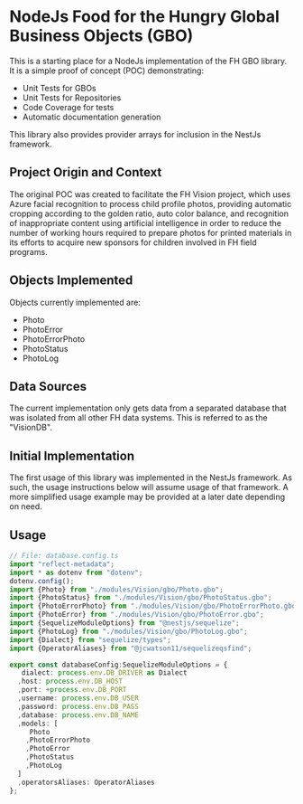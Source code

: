 # NodeJs Food for the Hungry Global Business Objects (GBO)

This is a starting place for a NodeJs implementation of the FH GBO library.
It is a simple proof of concept (POC) demonstrating:

- Unit Tests for GBOs
- Unit Tests for Repositories
- Code Coverage for tests
- Automatic documentation generation

This library also provides provider arrays for inclusion in the NestJs framework.

## Project Origin and Context

The original POC was created to facilitate the FH Vision project, which uses Azure facial
recognition to process child profile photos, providing automatic cropping according to
the golden ratio, auto color balance, and recognition of inappropriate content using
artificial intelligence in order to reduce the number of working hours required to prepare
photos for printed materials in its efforts to acquire new sponsors for children involved
in FH field programs.

## Objects Implemented

Objects currently implemented are:

- Photo
- PhotoError
- PhotoErrorPhoto
- PhotoStatus
- PhotoLog

## Data Sources

The current implementation only gets data from a separated database that was isolated
from all other FH data systems. This is referred to as the "VisionDB".

## Initial Implementation

The first usage of this library was implemented in the NestJs framework.
As such, the usage instructions below will assume usage of that framework.
A more simplified usage example may be provided at a later date depending
on need.

## Usage

```typescript
// File: database.config.ts
import "reflect-metadata";
import * as dotenv from "dotenv";
dotenv.config();
import {Photo} from "./modules/Vision/gbo/Photo.gbo";
import {PhotoStatus} from "./modules/Vision/gbo/PhotoStatus.gbo";
import {PhotoErrorPhoto} from "./modules/Vision/gbo/PhotoErrorPhoto.gbo";
import {PhotoError} from "./modules/Vision/gbo/PhotoError.gbo";
import {SequelizeModuleOptions} from "@nestjs/sequelize";
import {PhotoLog} from "./modules/Vision/gbo/PhotoLog.gbo";
import {Dialect} from "sequelize/types";
import {OperatorAliases} from "@jcwatson11/sequelizeqsfind";

export const databaseConfig:SequelizeModuleOptions = {
   dialect: process.env.DB_DRIVER as Dialect
  ,host: process.env.DB_HOST
  ,port: +process.env.DB_PORT
  ,username: process.env.DB_USER
  ,password: process.env.DB_PASS
  ,database: process.env.DB_NAME
  ,models: [
     Photo
    ,PhotoErrorPhoto
    ,PhotoError
    ,PhotoStatus
    ,PhotoLog
  ]
  ,operatorsAliases: OperatorAliases
};

```
